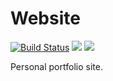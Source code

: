 <h1 style="align: center;"> Website </h1>

[![Build Status](https://travis-ci.com/scotch115/Website.svg?branch=master)](https://travis-ci.com/scotch115/Website)
<img src="https://img.shields.io/github/languages/count/scotch115/website" />
<img src="https://img.shields.io/github/issues/scotch115/website" />

Personal portfolio site.
